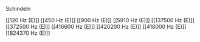 Schindeln

[[120 Hz (E)]]
[[450 Hz (E)]]
[[900 Hz (E)]]
[[5910 Hz (E)]]
[[137500 Hz (E)]]
[[372500 Hz (E)]]
[[416600 Hz (E)]]
[[420200 Hz (E)]]
[[418000 Hz (E)]]
[[824370 Hz (E)]]